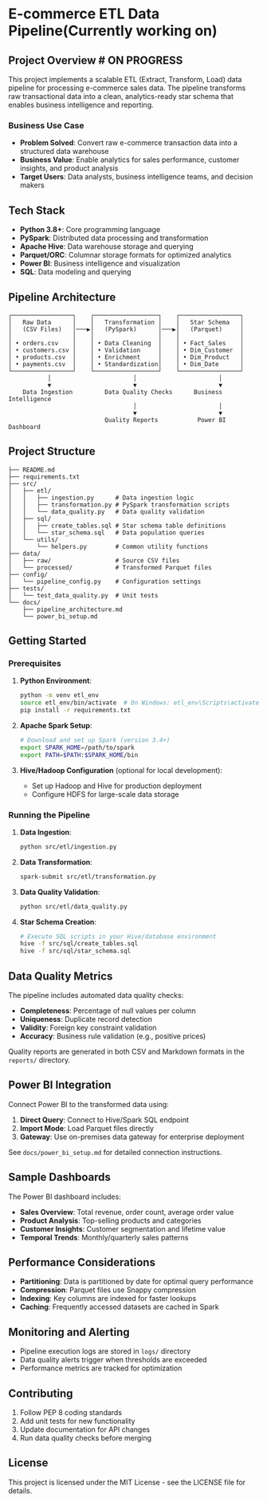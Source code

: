 # E-commerce ETL Data Pipeline(Currently working on)

## Project Overview # ON PROGRESS 

This project implements a scalable ETL (Extract, Transform, Load) data pipeline for processing e-commerce sales data. The pipeline transforms raw transactional data into a clean, analytics-ready star schema that enables business intelligence and reporting.

### Business Use Case
- **Problem Solved**: Convert raw e-commerce transaction data into a structured data warehouse
- **Business Value**: Enable analytics for sales performance, customer insights, and product analysis
- **Target Users**: Data analysts, business intelligence teams, and decision makers

## Tech Stack

- **Python 3.8+**: Core programming language
- **PySpark**: Distributed data processing and transformation
- **Apache Hive**: Data warehouse storage and querying
- **Parquet/ORC**: Columnar storage formats for optimized analytics
- **Power BI**: Business intelligence and visualization
- **SQL**: Data modeling and querying

## Pipeline Architecture

```
┌─────────────────┐    ┌──────────────────┐    ┌─────────────────┐
│   Raw Data      │    │   Transformation │    │   Star Schema   │
│   (CSV Files)   │───▶│   (PySpark)      │───▶│   (Parquet)     │
│                 │    │                  │    │                 │
│ • orders.csv    │    │ • Data Cleaning  │    │ • Fact_Sales    │
│ • customers.csv │    │ • Validation     │    │ • Dim_Customer  │
│ • products.csv  │    │ • Enrichment     │    │ • Dim_Product   │
│ • payments.csv  │    │ • Standardization│    │ • Dim_Date      │
└─────────────────┘    └──────────────────┘    └─────────────────┘
           │                       │                       │
           ▼                       ▼                       ▼
    Data Ingestion         Data Quality Checks      Business Intelligence
                                   │                       │
                                   ▼                       ▼
                           Quality Reports           Power BI Dashboard
```

## Project Structure

```
├── README.md
├── requirements.txt
├── src/
│   ├── etl/
│   │   ├── ingestion.py      # Data ingestion logic
│   │   ├── transformation.py # PySpark transformation scripts
│   │   └── data_quality.py   # Data quality validation
│   ├── sql/
│   │   ├── create_tables.sql # Star schema table definitions
│   │   └── star_schema.sql   # Data population queries
│   └── utils/
│       └── helpers.py        # Common utility functions
├── data/
│   ├── raw/                  # Source CSV files
│   └── processed/            # Transformed Parquet files
├── config/
│   └── pipeline_config.py    # Configuration settings
├── tests/
│   └── test_data_quality.py  # Unit tests
└── docs/
    ├── pipeline_architecture.md
    └── power_bi_setup.md
```

## Getting Started

### Prerequisites

1. **Python Environment**:
   ```bash
   python -m venv etl_env
   source etl_env/bin/activate  # On Windows: etl_env\Scripts\activate
   pip install -r requirements.txt
   ```

2. **Apache Spark Setup**:
   ```bash
   # Download and set up Spark (version 3.4+)
   export SPARK_HOME=/path/to/spark
   export PATH=$PATH:$SPARK_HOME/bin
   ```

3. **Hive/Hadoop Configuration** (optional for local development):
   - Set up Hadoop and Hive for production deployment
   - Configure HDFS for large-scale data storage

### Running the Pipeline

1. **Data Ingestion**:
   ```bash
   python src/etl/ingestion.py
   ```

2. **Data Transformation**:
   ```bash
   spark-submit src/etl/transformation.py
   ```

3. **Data Quality Validation**:
   ```bash
   python src/etl/data_quality.py
   ```

4. **Star Schema Creation**:
   ```bash
   # Execute SQL scripts in your Hive/database environment
   hive -f src/sql/create_tables.sql
   hive -f src/sql/star_schema.sql
   ```

## Data Quality Metrics

The pipeline includes automated data quality checks:
- **Completeness**: Percentage of null values per column
- **Uniqueness**: Duplicate record detection
- **Validity**: Foreign key constraint validation
- **Accuracy**: Business rule validation (e.g., positive prices)

Quality reports are generated in both CSV and Markdown formats in the `reports/` directory.

## Power BI Integration

Connect Power BI to the transformed data using:
1. **Direct Query**: Connect to Hive/Spark SQL endpoint
2. **Import Mode**: Load Parquet files directly
3. **Gateway**: Use on-premises data gateway for enterprise deployment

See `docs/power_bi_setup.md` for detailed connection instructions.

## Sample Dashboards

The Power BI dashboard includes:
- **Sales Overview**: Total revenue, order count, average order value
- **Product Analysis**: Top-selling products and categories
- **Customer Insights**: Customer segmentation and lifetime value
- **Temporal Trends**: Monthly/quarterly sales patterns

## Performance Considerations

- **Partitioning**: Data is partitioned by date for optimal query performance
- **Compression**: Parquet files use Snappy compression
- **Indexing**: Key columns are indexed for faster lookups
- **Caching**: Frequently accessed datasets are cached in Spark

## Monitoring and Alerting

- Pipeline execution logs are stored in `logs/` directory
- Data quality alerts trigger when thresholds are exceeded
- Performance metrics are tracked for optimization

## Contributing

1. Follow PEP 8 coding standards
2. Add unit tests for new functionality
3. Update documentation for API changes
4. Run data quality checks before merging

## License

This project is licensed under the MIT License - see the LICENSE file for details.
